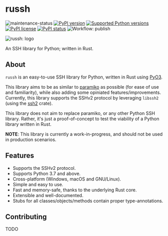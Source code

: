 # russh

![maintenance-status](https://img.shields.io/badge/maintenance-experimental-blue.svg)
[![PyPI version](https://badge.fury.io/py/russh.svg)](https://badge.fury.io/py/russh)
[![Supported Python versions](https://img.shields.io/pypi/pyversions/russh.svg)](https://pypi.python.org/pypi/russh/)
[![PyPI license](https://img.shields.io/pypi/l/ansicolortags.svg)](https://pypi.python.org/pypi/ansicolortags/)
[![PyPI status](https://img.shields.io/pypi/status/ansicolortags.svg)](https://pypi.python.org/pypi/ansicolortags/)
![Workflow: publish](https://github.com/nikhil-prabhu/russh/actions/workflows/publish.yml/badge.svg)

![russh: logo](assets/logo.png)

An SSH library for Python; written in Rust.

## About

`russh` is an easy-to-use SSH library for Python, written in Rust using [PyO3](https://github.com/PyO3/pyo3).

This library aims to be as similar to [paramiko](https://pypi.org/project/paramiko/) as possible (for ease of use and familiarity), while also adding some opiniated features/improvements.
Currently, this library supports the SSHv2 protocol by leveraging `libssh2` (using the [ssh2](https://crates.io/crates/ssh2) crate).

This library does not aim to replace paramiko, or any other Python SSH library. Rather, it's just a proof-of-concept to test the viability of a Python library written in Rust.

**NOTE**: This library is currently a work-in-progress, and should not be used in production scenarios.

## Features

- Supports the SSHv2 protocol.
- Supports Python 3.7 and above.
- Cross-platform (Windows, macOS and GNU/Linux).
- Simple and easy to use.
- Fast and memory-safe, thanks to the underlying Rust core.
- Extensible and well-documented.
- Stubs for all classes/objects/methods contain proper type-annotations.

## Contributing

TODO
